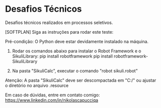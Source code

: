 # Desafios Técnicos
Desafios técnicos realizados em processos seletivos.

[SOFTPLAN]
Siga as instruções para rodar este teste:

Pré-condição: O Python deve estar devidamente instalado na máquina.

1. Rodar os comandos abaixo para instalar o Robot Framework e o SikuliLibrary:
pip install robotframework
pip install robotframework-SikuliLibrary

2. Na pasta "SikuliCalc", executar o comando "robot sikuli.robot"

Atenção: A pasta "SikuliCalc" deve ser descompactada em "C:/" ou ajustar o diretório no arquivo .resource

Em caso de dúvidas, entre em contato comigo: https://www.linkedin.com/in/nikolascapucciqa
